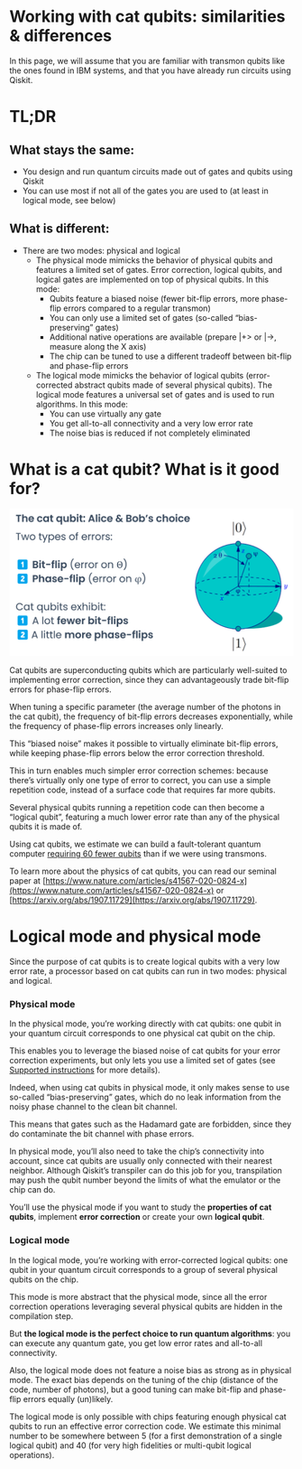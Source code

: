 # Working with cat qubits: similarities & differences

In this page, we will assume that you are familiar with transmon qubits like the ones found in IBM systems, and that you have already run circuits using Qiskit.

# TL;DR

## What stays the same:

- You design and run quantum circuits made out of gates and qubits using Qiskit
- You can use most if not all of the gates you are used to (at least in logical mode, see below)

## What is different:

- There are two modes: physical and logical
    - The physical mode mimicks the behavior of physical qubits and features a limited set of gates. Error correction, logical qubits, and logical gates are implemented on top of physical qubits. In this mode:
        - Qubits feature a biased noise (fewer bit-flip errors, more phase-flip errors compared to a regular transmon)
        - You can only use a limited set of gates (so-called “bias-preserving” gates)
        - Additional native operations are available (prepare |+> or |->, measure along the X axis)
        - The chip can be tuned to use a different tradeoff between bit-flip and phase-flip errors
    - The logical mode mimicks the behavior of logical qubits (error-corrected abstract qubits made of several physical qubits). The logical mode features a universal set of gates and is used to run algorithms. In this mode:
        - You can use virtually any gate
        - You get all-to-all connectivity and a very low error rate
        - The noise bias is reduced if not completely eliminated

# What is a cat qubit? What is it good for?

![cat_qubits_presentation](../media/getting_started/working_with_cat_qubits/cat_qubit_presentation.png)

Cat qubits are superconducting qubits which are particularly well-suited to implementing error correction, since they can advantageously trade bit-flip errors for phase-flip errors.

When tuning a specific parameter (the average number of the photons in the cat qubit), the frequency of bit-flip errors decreases exponentially, while the frequency of phase-flip errors increases only linearly.

This “biased noise” makes it possible to virtually eliminate bit-flip errors, while keeping phase-flip errors below the error correction threshold.

This in turn enables much simpler error correction schemes: because there’s virtually only one type of error to correct, you can use a simple repetition code, instead of a surface code that requires far more qubits.

Several physical qubits running a repetition code can then become a “logical qubit”, featuring a much lower error rate than any of the physical qubits it is made of.

Using cat qubits, we estimate we can build a fault-tolerant quantum computer [requiring 60 fewer qubits](https://arxiv.org/abs/2302.06639) than if we were using transmons.

To learn more about the physics of cat qubits, you can read our seminal paper at [https://www.nature.com/articles/s41567-020-0824-x](https://www.nature.com/articles/s41567-020-0824-x) or [https://arxiv.org/abs/1907.11729](https://arxiv.org/abs/1907.11729).

# Logical mode and physical mode

Since the purpose of cat qubits is to create logical qubits with a very low error rate, a processor based on cat qubits can run in two modes: physical and logical.

### Physical mode

In the physical mode, you’re working directly with cat qubits: one qubit in your quantum circuit corresponds to one physical cat qubit on the chip.

This enables you to leverage the biased noise of cat qubits for your error correction experiments, but only lets you use a limited set of gates (see [Supported instructions](../going_further/supported_instructions.md) for more details).

Indeed, when using cat qubits in physical mode, it only makes sense to use so-called “bias-preserving” gates, which do no leak information from the noisy phase channel to the clean bit channel.

This means that gates such as the Hadamard gate are forbidden, since they do contaminate the bit channel with phase errors.

In physical mode, you’ll also need to take the chip’s connectivity into account, since cat qubits are usually only connected with their nearest neighbor. Although Qiskit’s transpiler can do this job for you, transpilation may push the qubit number beyond the limits of what the emulator or the chip can do.

You’ll use the physical mode if you want to study the **properties of cat qubits**, implement **error correction** or create your own **logical qubit**.

### Logical mode

In the logical mode, you’re working with error-corrected logical qubits: one qubit in your quantum circuit corresponds to a group of several physical qubits on the chip.

This mode is more abstract that the physical mode, since all the error correction operations leveraging several physical qubits are hidden in the compilation step.

But **the logical mode is the perfect choice to run quantum algorithms**: you can execute any quantum gate, you get low error rates and all-to-all connectivity.

Also, the logical mode does not feature a noise bias as strong as in physical mode. The exact bias depends on the tuning of the chip (distance of the code, number of photons), but a good tuning can make bit-flip and phase-flip errors equally (un)likely.

The logical mode is only possible with chips featuring enough physical cat qubits to run an effective error correction code. We estimate this minimal number to be somewhere between 5 (for a first demonstration of a single logical qubit) and 40 (for very high fidelities or multi-qubit logical operations).